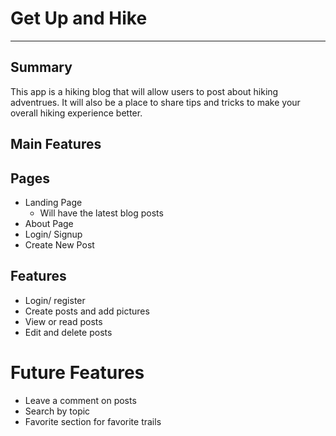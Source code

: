 # Get Up and Hike

---

## Summary


This app is a hiking blog that will allow users to post about hiking adventrues. It will also be a place to share tips and tricks to make your overall hiking experience better.

## Main Features


## Pages

- Landing Page
  - Will have the latest blog posts
- About Page
- Login/ Signup
- Create New Post

## Features

- Login/ register
- Create posts and add pictures
- View or read posts
- Edit and delete posts

# Future Features

- Leave a comment on posts
- Search by topic
- Favorite section for favorite trails
